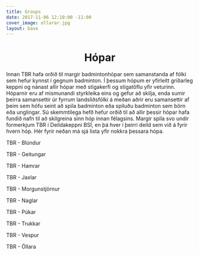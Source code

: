 ```yaml
---
title: Groups
date: 2017-11-06 12:10:00 -11:00
cover_image: ollarar.jpg
layout: base
---
```


<head>
	<link href='http://fonts.googleapis.com/css?family=Lobster' rel='stylesheet' type='text/css'>
</head>
<body>
	<h1 class="board_text" align="center">Hópar</h1>
	<section class="long_text">	
		<p>
			Innan TBR hafa orðið til margir badmintonhópar sem samanstanda af fólki sem hefur kynnst í gegnum badminton. Í þessum hópum er yfirleitt gríðarleg keppni og nánast allir hópar með stigakerfi og stigatöflu yfir veturinn. Hóparnir eru af mismunandi styrkleika eins og gefur að skilja, enda sumir þeirra samansettir úr fyrrum landsliðsfólki á meðan aðrir eru samansettir af þeim sem hófu seint að spila badminton eða spiluðu badminton sem börn eða unglingar. Sú skemmtilega hefð hefur orðið til að allir þessir hópar hafa fundið nafn til að skilgreina sinn hóp innan félagsins. Margir spila svo undir formerkjum TBR í Deildakeppni BSÍ, en þá hver í þeirri deild sem við á fyrir hvern hóp. Hér fyrir neðan má sjá lista yfir nokkra þessara hópa.
		</p>
		<p>TBR - Blúndur</p>
		<p>TBR - Geitungar</p>
		<p>TBR - Hamrar</p>
		<p>TBR - Jaxlar</p>
		<p>TBR - Morgunstjörnur</p>
		<p>TBR - Naglar</p>
		<p>TBR - Púkar</p>
		<p>TBR - Trukkar</p>
		<p>TBR - Vespur</p>
		<p>TBR - Öllara</p>
	</section>
</body>